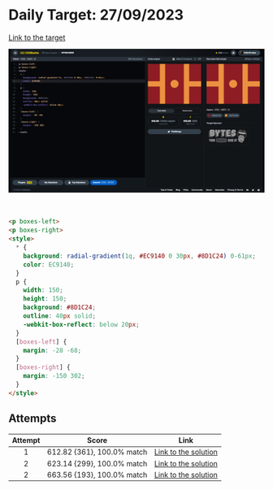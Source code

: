 # Daily Target: 27/09/2023

[Link to the target](https://cssbattle.dev/play/CAI0seMLOXZmAEOKTj3o)

![img](src/images/daily-target_2023-09-27.png)

<br>

```html
<p boxes-left>
<p boxes-right>
<style>
  * {
    background: radial-gradient(1q, #EC9140 0 30px, #8D1C24) 0-61px;
    color: EC9140;
  }
  p {
    width: 150;
    height: 150;
    background: #8D1C24;
    outline: 40px solid;
    -webkit-box-reflect: below 20px;
  }
  [boxes-left] {
    margin: -28 -68;
  }
  [boxes-right] {
    margin: -150 302;
  }
</style>
```

## Attempts
| Attempt | Score | Link |
|:-:|:-:|:-:|
| 1 | 612.82 {361}, 100.0% match | [Link to the solution](src/html/daily-target_2023-09-27_attempt-01.html) |
| 2 | 623.14 {299}, 100.0% match | [Link to the solution](src/html/daily-target_2023-09-27_attempt-02.html) |
| 2 | 663.56 {193}, 100.0% match | [Link to the solution](src/html/daily-target_2023-09-27_attempt-03.html) |